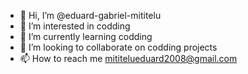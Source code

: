 - 👋 Hi, I’m @eduard-gabriel-mititelu
- 👀 I’m interested in codding
- 🌱 I’m currently learning codding
- 💞️ I’m looking to collaborate on codding projects
- 📫 How to reach me mititelueduard2008@gmail.com

<!---
eduard-gabriel-mititelu/eduard-gabriel-mititelu is a ✨ special ✨ repository because its `README.md` (this file) appears on your GitHub profile.
You can click the Preview link to take a look at your changes.
--->
